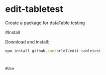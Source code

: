 # edit-tabletest
Create a package for dataTable testing


#Install

Download and install:

```javascript
npm install github.com/srldl/edit-tabletest



#Use



